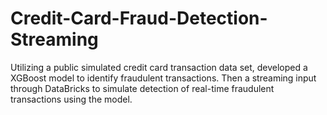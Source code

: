 # Credit-Card-Fraud-Detection-Streaming
Utilizing a public simulated credit card transaction data set, developed a XGBoost model to identify fraudulent transactions. Then a streaming input through DataBricks to simulate detection of real-time fraudulent transactions using the model. 
